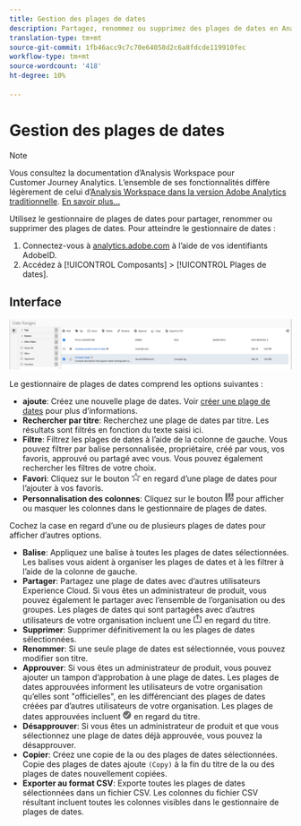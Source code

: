 ```yaml
---
title: Gestion des plages de dates
description: Partagez, renommez ou supprimez des plages de dates en Analysis Workspace.
translation-type: tm+mt
source-git-commit: 1fb46acc9c7c70e64058d2c6a8fdcde119910fec
workflow-type: tm+mt
source-wordcount: '418'
ht-degree: 10%

---
```



# Gestion des plages de dates

>[!NOTE]
>
>Vous consultez la documentation d’Analysis Workspace pour Customer Journey Analytics. L’ensemble de ses fonctionnalités diffère légèrement de celui d’[Analysis Workspace dans la version Adobe Analytics traditionnelle](https://docs.adobe.com/content/help/fr-FR/analytics/analyze/analysis-workspace/home.html). [En savoir plus...](/help/getting-started/cja-aa.md)

Utilisez le gestionnaire de plages de dates pour partager, renommer ou supprimer des plages de dates. Pour atteindre le gestionnaire de dates :

1. Connectez-vous à [analytics.adobe.com](https://analytics.adobe.com) à l’aide de vos identifiants AdobeID.
1. Accédez à [!UICONTROL Composants] > [!UICONTROL Plages de dates].

## Interface

![IU](../assets/date-range-ui.png)

Le gestionnaire de plages de dates comprend les options suivantes :

* **ajoute**: Créez une nouvelle plage de dates. Voir [créer une plage de dates](create.md) pour plus d’informations.
* **Rechercher par titre**: Recherchez une plage de dates par titre. Les résultats sont filtrés en fonction du texte saisi ici.
* **Filtre**: Filtrez les plages de dates à l’aide de la colonne de gauche. Vous pouvez filtrer par balise personnalisée, propriétaire, créé par vous, vos favoris, approuvé ou partagé avec vous. Vous pouvez également rechercher les filtres de votre choix.
* **Favori**: Cliquez sur le bouton ![star](../assets/star.png) en regard d’une plage de dates pour l’ajouter à vos favoris.
* **Personnalisation des colonnes**: Cliquez sur le bouton ![colonnes](../assets/columns.png) pour afficher ou masquer les colonnes dans le gestionnaire de plages de dates.

Cochez la case en regard d’une ou de plusieurs plages de dates pour afficher d’autres options.

* **Balise**: Appliquez une balise à toutes les plages de dates sélectionnées. Les balises vous aident à organiser les plages de dates et à les filtrer à l’aide de la colonne de gauche.
* **Partager**: Partagez une plage de dates avec d’autres utilisateurs Experience Cloud. Si vous êtes un administrateur de produit, vous pouvez également le partager avec l’ensemble de l’organisation ou des groupes. Les plages de dates qui sont partagées avec d’autres utilisateurs de votre organisation incluent une ![partagé](../assets/shared.png) en regard du titre.
* **Supprimer**: Supprimer définitivement la ou les plages de dates sélectionnées.
* **Renommer**: Si une seule plage de dates est sélectionnée, vous pouvez modifier son titre.
* **Approuver**: Si vous êtes un administrateur de produit, vous pouvez ajouter un tampon d’approbation à une plage de dates. Les plages de dates approuvées informent les utilisateurs de votre organisation qu’elles sont &quot;officielles&quot;, en les différenciant des plages de dates créées par d’autres utilisateurs de votre organisation. Les plages de dates approuvées incluent ![approuvé](../assets/approved.png) en regard du titre.
* **Désapprouver**: Si vous êtes un administrateur de produit et que vous sélectionnez une plage de dates déjà approuvée, vous pouvez la désapprouver.
* **Copier**: Créez une copie de la ou des plages de dates sélectionnées. Copie des plages de dates ajoute `(Copy)` à la fin du titre de la ou des plages de dates nouvellement copiées.
* **Exporter au format CSV**: Exporte toutes les plages de dates sélectionnées dans un fichier CSV. Les colonnes du fichier CSV résultant incluent toutes les colonnes visibles dans le gestionnaire de plages de dates.
